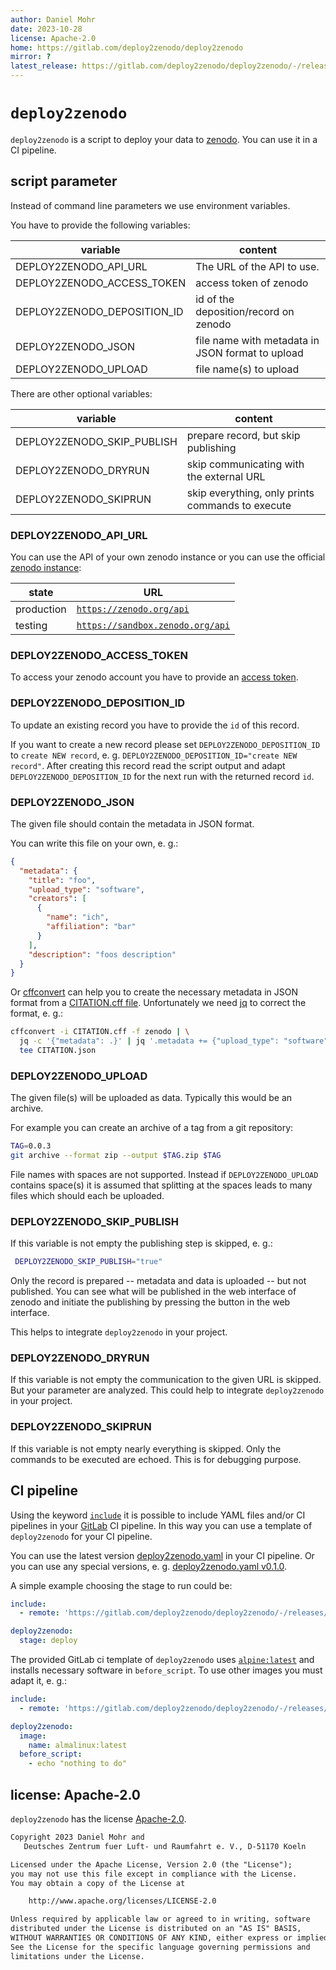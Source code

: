 ```yaml
---
author: Daniel Mohr
date: 2023-10-28
license: Apache-2.0
home: https://gitlab.com/deploy2zenodo/deploy2zenodo
mirror: ?
latest_release: https://gitlab.com/deploy2zenodo/deploy2zenodo/-/releases/permalink/latest
---
```


# `deploy2zenodo`

`deploy2zenodo` is a script to deploy your data to
[zenodo](https://zenodo.org/). You can use it in a CI pipeline.

## script parameter

Instead of command line parameters we use environment variables.

You have to provide the following variables:

| variable | content |
| ------ | ------ |
| DEPLOY2ZENODO_API_URL | The URL of the API to use. |
| DEPLOY2ZENODO_ACCESS_TOKEN | access token of zenodo |
| DEPLOY2ZENODO_DEPOSITION_ID | id of the deposition/record on zenodo |
| DEPLOY2ZENODO_JSON | file name with metadata in JSON format to upload |
| DEPLOY2ZENODO_UPLOAD | file name(s) to upload |

There are other optional variables:

| variable | content |
| ------ | ------ |
| DEPLOY2ZENODO_SKIP_PUBLISH | prepare record, but skip publishing |
| DEPLOY2ZENODO_DRYRUN | skip communicating with the external URL |
| DEPLOY2ZENODO_SKIPRUN | skip everything, only prints commands to execute |

### DEPLOY2ZENODO_API_URL

You can use the API of your own zenodo instance or you can use the
official [zenodo instance](https://about.zenodo.org/):

| state | URL |
| ------ | ------ |
| production | [`https://zenodo.org/api`](https://zenodo.org/api) |
| testing | [`https://sandbox.zenodo.org/api`](https://sandbox.zenodo.org/api) |

### DEPLOY2ZENODO_ACCESS_TOKEN

To access your zenodo account you have to provide an
[access token](https://developers.zenodo.org/?shell#authentication).

### DEPLOY2ZENODO_DEPOSITION_ID

To update an existing record you have to provide the `id` of this record.

If you want to create a new record please set `DEPLOY2ZENODO_DEPOSITION_ID`
to `create NEW record`,
e. g. `DEPLOY2ZENODO_DEPOSITION_ID="create NEW record"`.
After creating this record read the script output
and adapt `DEPLOY2ZENODO_DEPOSITION_ID` for the next run with the returned
record `id`.

### DEPLOY2ZENODO_JSON

The given file should contain the metadata in JSON format.

You can write this file on your own, e. g.:

```json
{
  "metadata": {
    "title": "foo",
    "upload_type": "software",
    "creators": [
      {
        "name": "ich",
        "affiliation": "bar"
      }
    ],
    "description": "foos description"
  }
}
```

Or [cffconvert](https://github.com/citation-file-format/cffconvert) can help
you to create the necessary metadata in JSON format from a
[CITATION.cff file](https://github.com/citation-file-format/citation-file-format).
Unfortunately we need [jq](https://github.com/jqlang/jq) to correct the format,
e. g.:

```sh
cffconvert -i CITATION.cff -f zenodo | \
  jq -c '{"metadata": .}' | jq '.metadata += {"upload_type": "software"}' | \
  tee CITATION.json
```

### DEPLOY2ZENODO_UPLOAD

The given file(s) will be uploaded as data. Typically this would be an archive.

For example you can create an archive of a tag from a git repository:

```sh
TAG=0.0.3
git archive --format zip --output $TAG.zip $TAG
```

File names with spaces are not supported. Instead if `DEPLOY2ZENODO_UPLOAD`
contains space(s) it is assumed that splitting at the spaces leads to many
files which should each be uploaded.

### DEPLOY2ZENODO_SKIP_PUBLISH

If this variable is not empty the publishing step is skipped, e. g.:

```sh
 DEPLOY2ZENODO_SKIP_PUBLISH="true"
```

Only the record is prepared -- metadata and data is uploaded -- but not
published.
You can see what will be published in the web interface of zenodo and
initiate the publishing by pressing the button in the web interface.

This helps to integrate `deploy2zenodo` in your project.

### DEPLOY2ZENODO_DRYRUN

If this variable is not empty the communication to the given URL is skipped.
But your parameter are analyzed. This could help to integrate `deploy2zenodo`
in your project.

### DEPLOY2ZENODO_SKIPRUN

If this variable is not empty nearly everything is skipped.
Only the commands to be executed are echoed. This is for debugging purpose.

## CI pipeline

Using the keyword
[`include`](https://docs.gitlab.com/ee/ci/yaml/index.html#include)
it is possible to include YAML files and/or CI pipelines in your
[GitLab](https://about.gitlab.com/) CI pipeline.
In this way you can use a template of `deploy2zenodo` for your CI pipeline.

You can use the latest version
[deploy2zenodo.yaml](https://gitlab.com/deploy2zenodo/deploy2zenodo/-/releases/permalink/latest/downloads/deploy2zenodo.yaml)
in your CI pipeline.
Or you can use any special versions, e. g.
[deploy2zenodo.yaml v0.1.0](https://gitlab.com/deploy2zenodo/deploy2zenodo/-/releases/0.1.0/downloads/deploy2zenodo.yaml).

A simple example choosing the stage to run could be:

```yaml
include:
  - remote: 'https://gitlab.com/deploy2zenodo/deploy2zenodo/-/releases/permalink/latest/downloads/deploy2zenodo.yaml'

deploy2zenodo:
  stage: deploy
```

The provided GitLab ci template of `deploy2zenodo` uses
[`alpine:latest`](https://hub.docker.com/_/alpine)
and installs necessary software in `before_script`.
To use other images you must adapt it, e. g.:

```yaml
include:
  - remote: 'https://gitlab.com/deploy2zenodo/deploy2zenodo/-/releases/permalink/latest/downloads/deploy2zenodo.yaml'

deploy2zenodo:
  image:
    name: almalinux:latest
  before_script:
    - echo "nothing to do"
```

## license: Apache-2.0

`deploy2zenodo` has the license [Apache-2.0](http://www.apache.org/licenses/LICENSE-2.0).

```txt
Copyright 2023 Daniel Mohr and
   Deutsches Zentrum fuer Luft- und Raumfahrt e. V., D-51170 Koeln

Licensed under the Apache License, Version 2.0 (the "License");
you may not use this file except in compliance with the License.
You may obtain a copy of the License at

    http://www.apache.org/licenses/LICENSE-2.0

Unless required by applicable law or agreed to in writing, software
distributed under the License is distributed on an "AS IS" BASIS,
WITHOUT WARRANTIES OR CONDITIONS OF ANY KIND, either express or implied.
See the License for the specific language governing permissions and
limitations under the License.
```
